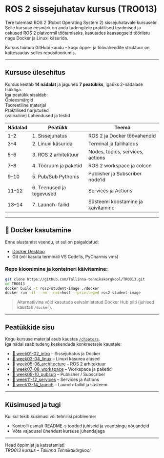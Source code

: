 # ROS 2 sissejuhatav kursus (TRO013)

Tere tulemast ROS 2 (Robot Operating System 2) sissejuhatavale kursusele!  
Selle kursuse eesmärk on anda tudengitele praktilised teadmised ja oskused ROS 2 platvormil töötamiseks, kasutades kaasaegseid tööriistu nagu Docker ja Linuxi käsurida.

Kursus toimub GitHubi kaudu – kogu õppe- ja töövahendite struktuur on kättesaadav selles repositooriumis.

---

##  Kursuse ülesehitus

Kursus kestab **14 nädalat** ja jaguneb **7 peatükiks**, igaüks 2-nädalase tsükliga.  
Iga peatükk sisaldab:  
Õpieesmärgid  
Teoreetiline materjal  
Praktilised harjutused  
(valikuline) Lahendused ja testid

| Nädalad     | Peatükk | Teema |
|-------------|---------|-------|
| 1–2         | 1. Sissejuhatus | ROS 2 ja Docker töövahendid |
| 3–4         | 2. Linuxi käsurida | Terminal ja failihaldus |
| 5–6         | 3. ROS 2 arhitektuur | Nodes, topics, services, actions |
| 7–8         | 4. Tööruum ja paketid | ROS 2 workspace ja colcon |
| 9–10        | 5. Pub/Sub Pythonis | Publisher ja Subscriber node’id |
| 11–12       | 6. Teenused ja tegevused | Services ja Actions |
| 13–14       | 7. Launch-failid | Süsteemi koostamine ja käivitamine |

---

## 🐳 Docker kasutamine

Enne alustamist veendu, et sul on paigaldatud:

- [Docker Desktop](https://www.docker.com/products/docker-desktop)
- Git (või kasuta terminali VS Code’is, PyCharmis vms)

### Repo kloonimine ja konteineri käivitamine:

```bash
git clone https://github.com/Tallinna-tehnikakorgkool/TRO013.git
cd TRO013
docker build -t ros2-student-image ./docker
docker run -it --rm --net=host --privileged ros2-student-image
```

>  Alternatiivina võid kasutada eelvalmistatud Docker Hub pilti (juhised kaustas `/docker`).

---

##  Peatükkide sisu

Kogu kursuse materjal asub kaustas [`/chapters`](./chapters/).  
Iga nädal saab tudeng keskenduda konkreetsele kaustale:

- [📁 week01-02_intro](./chapters/week01-02_intro) – Sissejuhatus ja Docker
- [📁 week03-04_linux](./chapters/week03-04_linux) – Linuxi käsurea alused
- [📁 week05-06_architecture](./chapters/week05-06_architecture) – ROS 2 arhitektuur
- [📁 week07-08_workspace](./chapters/week07-08_workspace) – Workspace ja paketid
- [📁 week09-10_pubsub](./chapters/week09-10_pubsub) – Publisher / Subscriber
- [📁 week11-12_services](./chapters/week11-12_services) – Services ja Actions
- [📁 week13-14_launch](./chapters/week13-14_launch) – Launch-failid ja süsteem

---

##  Küsimused ja tugi

Kui sul tekib küsimusi või tehnilisi probleeme:
- Kontrolli esmalt README-s toodud juhiseid ja veaotsingu nõuandeid
- Võta vajadusel ühendust kursuse juhendajaga

---

Head õppimist ja katsetamist!  
*TRO013 kursus – Tallinna Tehnikakõrgkool*

